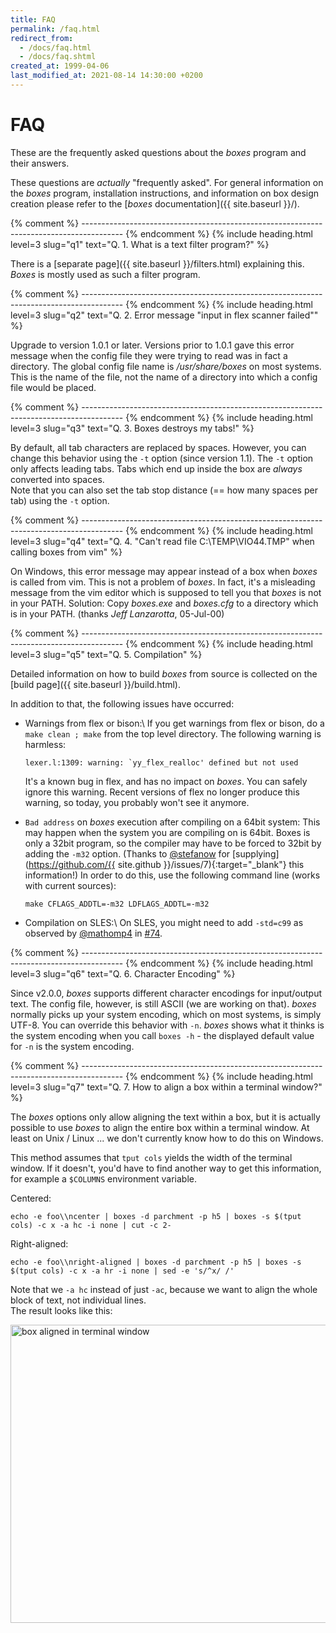 ```yaml
---
title: FAQ
permalink: /faq.html
redirect_from:
  - /docs/faq.html
  - /docs/faq.shtml
created_at: 1999-04-06
last_modified_at: 2021-08-14 14:30:00 +0200
---
```


# FAQ

These are the frequently asked questions about the *boxes* program and their answers.

These questions are *actually* "frequently asked". For general information on the *boxes* program, installation
instructions, and information on box design creation please refer to the
[*boxes* documentation]({{ site.baseurl }}/).


{% comment %} ---------------------------------------------------------------------------------------- {% endcomment %}
{% include heading.html
   level=3 slug="q1"
   text="Q. 1. What is a text filter program?" %}

There is a [separate page]({{ site.baseurl }}/filters.html) explaining this. *Boxes* is mostly used as such a
filter program. 


{% comment %} ---------------------------------------------------------------------------------------- {% endcomment %}
{% include heading.html
   level=3 slug="q2"
   text="Q. 2. Error message \"input in flex scanner failed\"" %}

Upgrade to version 1.0.1 or later. Versions prior to 1.0.1 gave this error message when the config file they were
trying to read was in fact a directory. The global config file name is */usr/share/boxes* on most systems. This is the
name of the file, not the name of a directory into which a config file would be placed.


{% comment %} ---------------------------------------------------------------------------------------- {% endcomment %}
{% include heading.html
   level=3 slug="q3"
   text="Q. 3. Boxes destroys my tabs!" %}

By default, all tab characters are replaced by spaces. However, you can change this behavior using the `-t` option
(since version 1.1). The `-t` option only affects leading tabs. Tabs which end up inside the box are *always* converted
into spaces.  
Note that you can also set the tab stop distance (== how many spaces per tab) using the `-t` option.


{% comment %} ---------------------------------------------------------------------------------------- {% endcomment %}
{% include heading.html
   level=3 slug="q4"
   text="Q. 4. \"Can't read file C:\TEMP\VIO44.TMP\" when calling boxes from vim" %}

On Windows, this error message may appear instead of a box when *boxes* is called from vim. This is not a problem of
*boxes*. In fact, it's a misleading message from the vim editor which is supposed to tell you that *boxes* is not in
your PATH. Solution: Copy *boxes.exe* and *boxes.cfg* to a directory which is in your PATH. (thanks *Jeff Lanzarotta*,
05-Jul-00)


{% comment %} ---------------------------------------------------------------------------------------- {% endcomment %}
{% include heading.html
   level=3 slug="q5"
   text="Q. 5. Compilation" %}

Detailed information on how to build *boxes* from source is collected on the
[build page]({{ site.baseurl }}/build.html).

In addition to that, the following issues have occurred:

- Warnings from flex or bison:\\
  If you get warnings from flex or bison, do a `make clean ; make` from the top level directory. The following warning
  is harmless:

      lexer.l:1309: warning: `yy_flex_realloc' defined but not used

  It's a known bug in flex, and has no impact on *boxes*. You can safely ignore this warning. Recent versions of flex
  no longer produce this warning, so today, you probably won't see it anymore.

- `Bad address` on *boxes* execution after compiling on a 64bit system:
  This may happen when the system you are compiling on is 64bit. Boxes is only a 32bit program, so the compiler may
  have to be forced to 32bit by adding the `-m32` option. (Thanks to
  <span class="atmention">[@stefanow](https://github.com/stefanow)</span> for
  [supplying](https://github.com/{{ site.github }}/issues/7){:target="_blank"} this information!)
  In order to do this, use the following command line (works with current sources):

      make CFLAGS_ADDTL=-m32 LDFLAGS_ADDTL=-m32

- Compilation on SLES:\\
  On SLES, you might need to add `-std=c99` as observed by
  <span class="atmention">[@mathomp4](https://github.com/mathomp4)</span> in
  [#74](https://github.com/ascii-boxes/boxes/issues/74#issuecomment-784371446).


{% comment %} ---------------------------------------------------------------------------------------- {% endcomment %}
{% include heading.html
   level=3 slug="q6"
   text="Q. 6. Character Encoding" %}

Since v2.0.0, *boxes* supports different character encodings for input/output text. The config file, however, is
still ASCII (we are working on that). *boxes* normally picks up your system encoding, which on most systems, is simply
UTF-8. You can override this behavior with `-n`. *boxes* shows what it thinks is the system encoding when you call
`boxes -h` - the displayed default value for `-n` is the system encoding.


{% comment %} ---------------------------------------------------------------------------------------- {% endcomment %}
{% include heading.html
   level=3 slug="q7"
   text="Q. 7. How to align a box within a terminal window?" %}

The *boxes* options only allow aligning the text within a box, but it is actually possible to use *boxes* to align the
entire box within a terminal window. At least on Unix / Linux ... we don't currently know how to do this on Windows.

This method assumes that `tput cols` yields the width of the terminal window. If it doesn't, you'd have to find another
way to get this information, for example a `$COLUMNS` environment variable.

Centered:

```shell
echo -e foo\\ncenter | boxes -d parchment -p h5 | boxes -s $(tput cols) -c x -a hc -i none | cut -c 2-
```

Right-aligned:

```shell
echo -e foo\\nright-aligned | boxes -d parchment -p h5 | boxes -s $(tput cols) -c x -a hr -i none | sed -e 's/^x/ /'
```

Note that we `-a hc` instead of just `-ac`, because we want to align the whole block of text, not individual lines.  
The result looks like this:

<img src="{{ site.baseurl}}/images/faq-alignment.png" class="img-fluid" width="1400" height="477"
     alt="box aligned in terminal window" />
